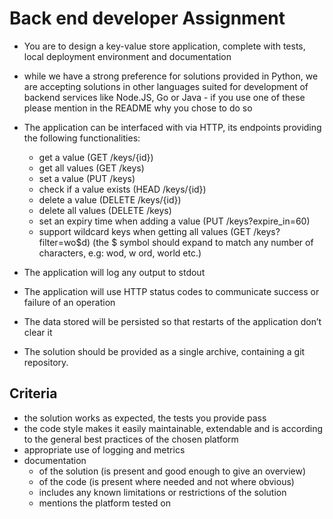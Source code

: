 # Back end developer Assignment
- You are to design a key-value store application, complete with tests, local deployment environment and documentation

- while we have a strong preference for solutions provided in Python, we are accepting solutions in other languages suited for development of backend services like Node.JS, Go or Java - if you use one of these please mention in the README why you chose to do so

- The application can be interfaced with via HTTP, its endpoints providing the following functionalities:

  - get a value (GET /keys/{id})
  - get all values (GET /keys)
  - set a value (PUT /keys)
  - check if a value exists (HEAD /keys/{id})
  - delete a value (DELETE /keys/{id})
  - delete all values (DELETE /keys)
  - set an expiry time when adding a value (PUT /keys?expire_in=60)
  - support wildcard keys when getting all values (GET /keys?filter=wo$d) (the $ symbol
should expand to match any number of characters, e.g: ​wod​, w​ ord​, ​world​ etc.)

- The application will log any output to stdout
- The application will use HTTP status codes to communicate success or failure of an operation
- The data stored will be persisted so that restarts of the application don’t clear it
- The solution should be provided as a single archive, containing a git repository.

## Criteria
- the solution works as expected, the tests you provide pass
- the code style makes it easily maintainable, extendable and is according to the general best
practices of the chosen platform
- appropriate use of logging and metrics
- documentation
  - of the solution (is present and good enough to give an overview)
  - of the code (is present where needed and not where obvious)
  - includes any known limitations or restrictions of the solution
  - mentions the platform tested on
